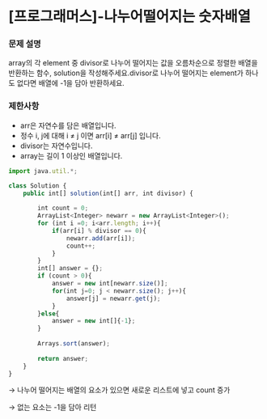 # [프로그래머스]-나누어떨어지는 숫자배열

### **문제 설명**

array의 각 element 중 divisor로 나누어 떨어지는 값을 오름차순으로 정렬한 배열을 반환하는 함수, solution을 작성해주세요.divisor로 나누어 떨어지는 element가 하나도 없다면 배열에 -1을 담아 반환하세요.

### 제한사항

- arr은 자연수를 담은 배열입니다.
- 정수 i, j에 대해 i ≠ j 이면 arr[i] ≠ arr[j] 입니다.
- divisor는 자연수입니다.
- array는 길이 1 이상인 배열입니다.

```jsx
import java.util.*;

class Solution {
    public int[] solution(int[] arr, int divisor) {
        
        int count = 0;
        ArrayList<Integer> newarr = new ArrayList<Integer>(); 
        for (int i =0; i<arr.length; i++){
            if(arr[i] % divisor == 0){
                newarr.add(arr[i]);
                count++;
            }
        }
        int[] answer = {};
        if (count > 0){
            answer = new int[newarr.size()];
            for(int j=0; j < newarr.size(); j++){
                answer[j] = newarr.get(j);
            }
        }else{
            answer = new int[]{-1};
        }
        
        Arrays.sort(answer);
        
        return answer;
    }
}
```

→ 나누어 떨어지는 배열의 요소가 있으면 새로운 리스트에 넣고 count 증가

→ 없는 요소는 -1을 담아 리턴